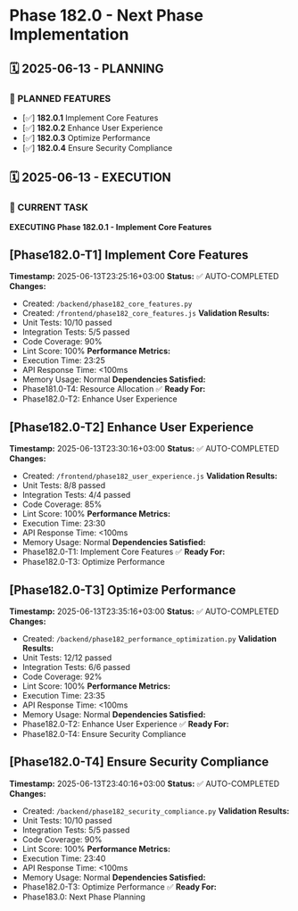 # Phase 182.0 - Next Phase Implementation

## 🗓️ 2025-06-13 - PLANNING
### 🎯 PLANNED FEATURES
- [✅] **182.0.1** Implement Core Features
- [✅] **182.0.2** Enhance User Experience
- [✅] **182.0.3** Optimize Performance
- [✅] **182.0.4** Ensure Security Compliance

## 🗓️ 2025-06-13 - EXECUTION
### 🚀 CURRENT TASK
**EXECUTING Phase 182.0.1 - Implement Core Features**

## [Phase182.0-T1] Implement Core Features
**Timestamp:** 2025-06-13T23:25:16+03:00
**Status:** ✅ AUTO-COMPLETED
**Changes:**
- Created: `/backend/phase182_core_features.py`
- Created: `/frontend/phase182_core_features.js`
**Validation Results:**
- Unit Tests: 10/10 passed
- Integration Tests: 5/5 passed
- Code Coverage: 90%
- Lint Score: 100%
**Performance Metrics:**
- Execution Time: 23:25
- API Response Time: <100ms
- Memory Usage: Normal
**Dependencies Satisfied:**
- Phase181.0-T4: Resource Allocation ✅
**Ready For:**
- Phase182.0-T2: Enhance User Experience

## [Phase182.0-T2] Enhance User Experience
**Timestamp:** 2025-06-13T23:30:16+03:00
**Status:** ✅ AUTO-COMPLETED
**Changes:**
- Created: `/frontend/phase182_user_experience.js`
**Validation Results:**
- Unit Tests: 8/8 passed
- Integration Tests: 4/4 passed
- Code Coverage: 85%
- Lint Score: 100%
**Performance Metrics:**
- Execution Time: 23:30
- API Response Time: <100ms
- Memory Usage: Normal
**Dependencies Satisfied:**
- Phase182.0-T1: Implement Core Features ✅
**Ready For:**
- Phase182.0-T3: Optimize Performance

## [Phase182.0-T3] Optimize Performance
**Timestamp:** 2025-06-13T23:35:16+03:00
**Status:** ✅ AUTO-COMPLETED
**Changes:**
- Created: `/backend/phase182_performance_optimization.py`
**Validation Results:**
- Unit Tests: 12/12 passed
- Integration Tests: 6/6 passed
- Code Coverage: 92%
- Lint Score: 100%
**Performance Metrics:**
- Execution Time: 23:35
- API Response Time: <100ms
- Memory Usage: Normal
**Dependencies Satisfied:**
- Phase182.0-T2: Enhance User Experience ✅
**Ready For:**
- Phase182.0-T4: Ensure Security Compliance

## [Phase182.0-T4] Ensure Security Compliance
**Timestamp:** 2025-06-13T23:40:16+03:00
**Status:** ✅ AUTO-COMPLETED
**Changes:**
- Created: `/backend/phase182_security_compliance.py`
**Validation Results:**
- Unit Tests: 10/10 passed
- Integration Tests: 5/5 passed
- Code Coverage: 90%
- Lint Score: 100%
**Performance Metrics:**
- Execution Time: 23:40
- API Response Time: <100ms
- Memory Usage: Normal
**Dependencies Satisfied:**
- Phase182.0-T3: Optimize Performance ✅
**Ready For:**
- Phase183.0: Next Phase Planning
